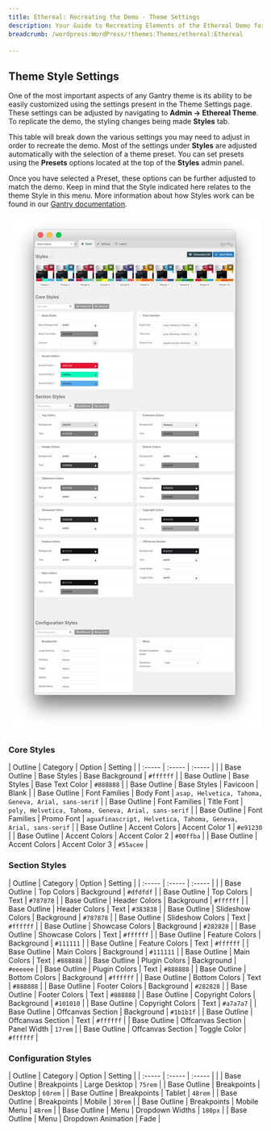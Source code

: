 ```yaml
---
title: Ethereal: Recreating the Demo - Theme Settings
description: Your Guide to Recreating Elements of the Ethereal Demo for WordPress
breadcrumb: /wordpress:WordPress/!themes:Themes/ethereal:Ethereal

---
```


Theme Style Settings
-----

One of the most important aspects of any Gantry theme is its ability to be easily customized using the settings present in the Theme Settings page. These settings can be adjusted by navigating to **Admin -> Ethereal Theme**. To replicate the demo, the styling changes being made **Styles** tab.

This table will break down the various settings you may need to adjust in order to recreate the demo. Most of the settings under **Styles** are adjusted automatically with the selection of a theme preset. You can set presets using the **Presets** options located at the top of the **Styles** admin panel.

Once you have selected a Preset, these options can be further adjusted to match the demo. Keep in mind that the Style indicated here relates to the theme Style in this menu. More information about how Styles work can be found in our [Gantry documentation](http://docs.gantry.org/gantry5/configure/styles).

![Style Settings](assets/style_settings.jpg)

### Core Styles

| Outline      | Category      | Option          | Setting                                                        |
| :-----       | :-----        | :-----          |                                                                |
| Base Outline | Base Styles   | Base Background | `#ffffff`                                                      |
| Base Outline | Base Styles   | Base Text Color | `#888888`                                                      |
| Base Outline | Base Styles   | Favicoon        | Blank                                                          |
| Base Outline | Font Families | Body Font       | `asap, Helvetica, Tahoma, Geneva, Arial, sans-serif`           |
| Base Outline | Font Families | Title Font      | `poly, Helvetica, Tahoma, Geneva, Arial, sans-serif`           |
| Base Outline | Font Families | Promo Font      | `aguafinascript, Helvetica, Tahoma, Geneva, Arial, sans-serif` |
| Base Outline | Accent Colors | Accent Color 1  | `#e91230`                                                      |
| Base Outline | Accent Colors | Accent Color 2  | `#00ffba`                                                      |
| Base Outline | Accent Colors | Accent Color 3  | `#55acee`                                                      |

### Section Styles

| Outline      | Category          | Option       | Setting   |
| :-----       | :-----            | :-----       |           |
| Base Outline | Top Colors        | Background   | `#dfdfdf` |
| Base Outline | Top Colors        | Text         | `#787878` |
| Base Outline | Header Colors     | Background   | `#ffffff` |
| Base Outline | Header Colors     | Text         | `#383838` |
| Base Outline | Slideshow Colors  | Background   | `#787878` |
| Base Outline | Slideshow Colors  | Text         | `#ffffff` |
| Base Outline | Showcase Colors   | Background   | `#282828` |
| Base Outline | Showcase Colors   | Text         | `#ffffff` |
| Base Outline | Feature Colors    | Background   | `#111111` |
| Base Outline | Feature Colors    | Text         | `#ffffff` |
| Base Outline | Main Colors       | Background   | `#111111` |
| Base Outline | Main Colors       | Text         | `#888888` |
| Base Outline | Plugin Colors  | Background   | `#eeeeee` |
| Base Outline | Plugin Colors  | Text         | `#888888` |
| Base Outline | Bottom Colors     | Background   | `#ffffff` |
| Base Outline | Bottom Colors     | Text         | `#888888` |
| Base Outline | Footer Colors     | Background   | `#282828` |
| Base Outline | Footer Colors     | Text         | `#888888` |
| Base Outline | Copyright Colors  | Background   | `#101010` |
| Base Outline | Copyright Colors  | Text         | `#a7a7a7` |
| Base Outline | Offcanvas Section | Background   | `#1b1b1f` |
| Base Outline | Offcanvas Section | Text         | `#ffffff` |
| Base Outline | Offcanvas Section | Panel Width  | `17rem`   |
| Base Outline | Offcanvas Section | Toggle Color | `#ffffff` |

### Configuration Styles

| Outline      | Category    | Option             | Setting |
| :-----       | :-----      | :-----             |         |
| Base Outline | Breakpoints | Large Desktop      | `75rem` |
| Base Outline | Breakpoints | Desktop            | `60rem` |
| Base Outline | Breakpoints | Tablet             | `48rem` |
| Base Outline | Breakpoints | Mobile             | `30rem` |
| Base Outline | Breakpoints | Mobile Menu        | `48rem` |
| Base Outline | Menu        | Dropdown Widths    | `180px` |
| Base Outline | Menu        | Dropdown Animation | Fade    |
